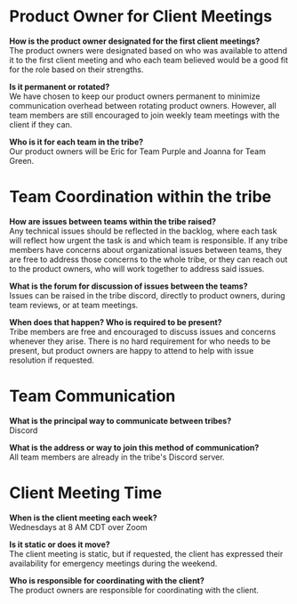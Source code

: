 # Product Owner for Client Meetings

**How is the product owner designated for the first client meetings?**\
The product owners were designated based on who was available to attend it to the first client meeting and who each team believed would be a good fit for the role based on their strengths. 

**Is it permanent or rotated?**\
We have chosen to keep our product owners permanent to minimize communication overhead between rotating product owners. However, all team members are still encouraged to join weekly team meetings with the client if they can.

**Who is it for each team in the tribe?**\
Our product owners will be Eric for Team Purple and Joanna for Team Green.

# Team Coordination within the tribe

**How are issues between teams within the tribe raised?**\
Any technical issues should be reflected in the backlog, where each task will reflect how urgent the task is and which team is responsible. If any tribe members have concerns about organizational issues between teams, they are free to address those concerns to the whole tribe, or they can reach out to the product owners, who will work together to address said issues.

**What is the forum for discussion of issues between the teams?**\
Issues can be raised in the tribe discord, directly to product owners, during team reviews, or at team meetings.

**When does that happen?  Who is required to be present?**\
Tribe members are free and encouraged to discuss issues and concerns whenever they arise. There is no hard requirement for who needs to be present, but product owners are happy to attend to help with issue resolution if requested.

# Team Communication

**What is the principal way to communicate between tribes?**\
Discord

**What is the address or way to join this method of communication?**\
All team members are already in the tribe's Discord server.

# Client Meeting Time

**When is the client meeting each week?**\
Wednesdays at 8 AM CDT over Zoom

**Is it static or does it move?**\
The client meeting is static, but if requested, the client has expressed their availability for emergency meetings during the weekend. 

**Who is responsible for coordinating with the client?**\
The product owners are responsible for coordinating with the client.

